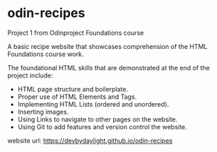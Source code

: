 # odin-recipes
Project 1 from Odinproject Foundations course

A basic recipe website that showcases comprehension of the HTML Foundations course work.

The foundational HTML skills that are demonstrated at the end of the project include:
- HTML page structure and boilerplate.
- Proper use of HTML Elements and Tags.
- Implementing HTML Lists (ordered and unordered).
- Inserting images.
- Using Links to navigate to other pages on the website.
- Using Git to add features and version control the website.

website url: https://devbydaylight.github.io/odin-recipes
